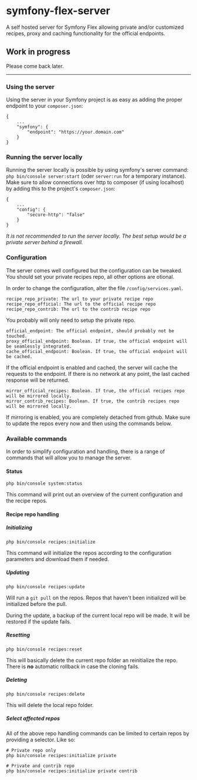 # symfony-flex-server
A self hosted server for Symfony Flex allowing private and/or customized recipes, proxy and caching functionality for the official endpoints.

## Work in progress
Please come back later.

___

### Using the server

Using the server in your Symfony project is as easy as adding the proper endpoint to your `composer.json`:

    {
        ...
        "symfony": {
            "endpoint": "https://your.domain.com"
        }
    }

### Running the server locally

Running the server locally is possible by using symfony's server command: `php bin/console server:start` (oder `server:run` for a temporary instance).
Make sure to allow connections over http to composer (if using localhost) by adding this to the project's `composer.json`:

    {
        ...
        "config": {
            "secure-http": "false"
        }
    }
    
*It is not recommended to run the server locally. The best setup would be a private server behind a firewall.*

### Configuration

The server comes well configured but the configuration can be tweaked. You should set your private recipes repo, all other options are otional.

In order to change the configuration, alter the file `/config/services.yaml`.

    recipe_repo_private: The url to your private recipe repo
    recipe_repo_official: The url to the official recipe repo
    recipe_repo_contrib: The url to the contrib recipe repo

You probably will only need to setup the private repo.

    official_endpoint: The official endpoint, should probably not be touched.
    proxy_official_endpoint: Boolean. If true, the official endpoint will be seamlessly integrated.
    cache_official_endpoint: Boolean. If true, the official endpoint will be cached.

If the official endpoint is enabled and cached, the server will cache the requests to the endpoint. If there is no network at any point, the last cached response will be returned. 

    mirror_official_recipes: Boolean. If true, the official recipes repo will be mirrored locally.
    mirror_contrib_recipes: Boolean. If true, the contrib recipes repo will be mirrored locally.

If mirroring is enabled, you are completely detached from github. Make sure to update the repos every now and then using the commands below.

### Available commands

In order to simplify configuration and handling, there is a range of commands that will allow you to manage the server.

#### Status

    php bin/console system:status

This command will print out an overview of the current configuration and the recipe repos.

#### Recipe repo handling

##### Initializing

    php bin/console recipes:initialize

This command will initialize the repos according to the configuration parameters and download them if needed.

##### Updating

    php bin/console recipes:update

Will run a `git pull` on the repos. Repos that haven't been initialized will be initialized before the pull.

During the update, a backup of the current local repo will be made. It will be restored if the update fails.

##### Resetting

    php bin/console recipes:reset

This will basically delete the current repo folder an reinitialize the repo. There is **no** automatic rollback in case the cloning fails.

##### Deleting

    php bin/console recipes:delete

This will delete the local repo folder.

##### Select affected repos

All of the above repo handling commands can be limited to certain repos by providing a selector. Like so:
    
    # Private repo only
    php bin/console recipes:initialize private
    
    # Private and contrib repo
    php bin/console recipes:initialize private contrib